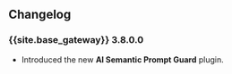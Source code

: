 ## Changelog

### {{site.base_gateway}} 3.8.0.0

* Introduced the new **AI Semantic Prompt Guard** plugin.